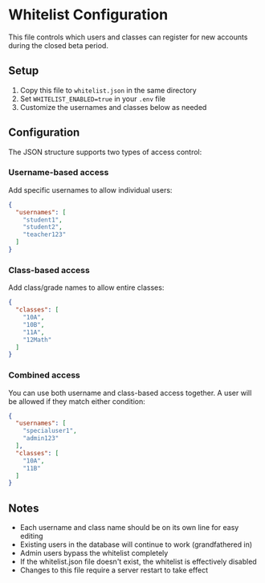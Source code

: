 # Whitelist Configuration

This file controls which users and classes can register for new accounts during the closed beta period.

## Setup

1. Copy this file to `whitelist.json` in the same directory
2. Set `WHITELIST_ENABLED=true` in your `.env` file
3. Customize the usernames and classes below as needed

## Configuration

The JSON structure supports two types of access control:

### Username-based access
Add specific usernames to allow individual users:

```json
{
  "usernames": [
    "student1",
    "student2",
    "teacher123"
  ]
}
```

### Class-based access
Add class/grade names to allow entire classes:

```json
{
  "classes": [
    "10A",
    "10B", 
    "11A",
    "12Math"
  ]
}
```

### Combined access
You can use both username and class-based access together. A user will be allowed if they match either condition:

```json
{
  "usernames": [
    "specialuser1",
    "admin123"
  ],
  "classes": [
    "10A",
    "11B"
  ]
}
```

## Notes

- Each username and class name should be on its own line for easy editing
- Existing users in the database will continue to work (grandfathered in)
- Admin users bypass the whitelist completely
- If the whitelist.json file doesn't exist, the whitelist is effectively disabled
- Changes to this file require a server restart to take effect
